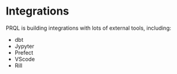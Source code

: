 # Integrations

PRQL is building integrations with lots of external tools, including:

- dbt
- Jypyter
- Prefect
- VScode
- Rill
